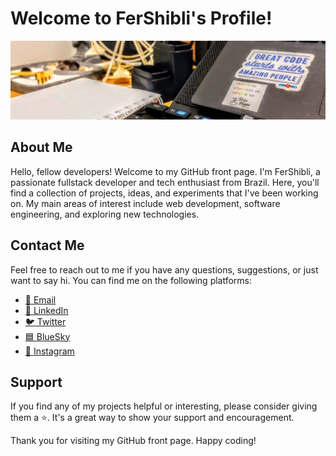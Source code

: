 # Welcome to FerShibli's Profile!

![Profile Banner](./header.jpeg)

## About Me

Hello, fellow developers! Welcome to my GitHub front page. I'm FerShibli, a passionate fullstack developer and tech enthusiast from Brazil. Here, you'll find a collection of projects, ideas, and experiments that I've been working on. My main areas of interest include web development, software engineering, and exploring new technologies.

## Contact Me

Feel free to reach out to me if you have any questions, suggestions, or just want to say hi. You can find me on the following platforms:

- [📧 Email](mailto:fernandoluiz.1991@gmail.com)
- [💼 LinkedIn](https://bit.ly/in-fershibli)
- [🐦 Twitter](https://twitter.com/fershibli)
- [🟦 BlueSky](https://bsky.app/profile/fershibli.bsky.social)
- [📸 Instagram](https://www.instagram.com/fershibli)

## Support

If you find any of my projects helpful or interesting, please consider giving them a ⭐️. It's a great way to show your support and encouragement.

Thank you for visiting my GitHub front page. Happy coding!
